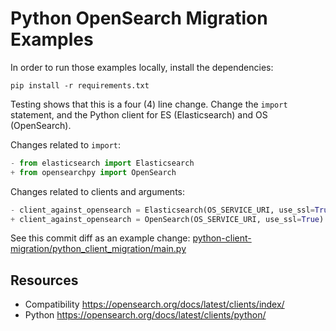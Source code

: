 # Python OpenSearch Migration Examples
In order to run those examples locally, install the dependencies:

```shell
pip install -r requirements.txt
```

Testing shows that this is a four (4) line change. Change the `import` statement, and the Python client for ES (Elasticsearch) and OS (OpenSearch).

Changes related to `import`:

```python
- from elasticsearch import Elasticsearch
+ from opensearchpy import OpenSearch
```

Changes related to clients and arguments:

```python
- client_against_opensearch = Elasticsearch(OS_SERVICE_URI, use_ssl=True)
+ client_against_opensearch = OpenSearch(OS_SERVICE_URI, use_ssl=True)
```

See this commit diff as an example change: [python-client-migration/python_client_migration/main.py](https://github.com/aiven/opensearch-migration-examples/commit/46c5148d21f5a4814b4c798263c873ff7d98dc00)



## Resources

- Compatibility https://opensearch.org/docs/latest/clients/index/
- Python https://opensearch.org/docs/latest/clients/python/
